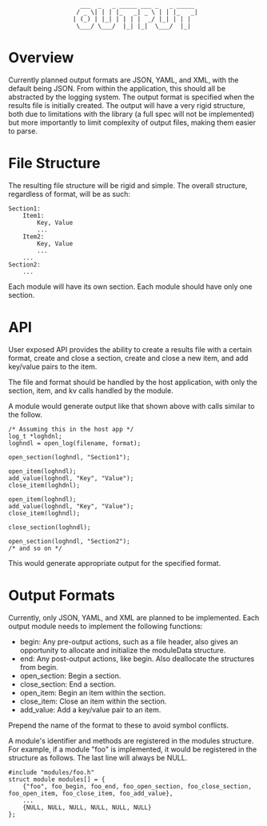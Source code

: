                         ___  _   _ _____ ___ _   _ _____ 
                       / _ \| | | |_   _| _ \ | | |_   _|
                      | (_) | |_| | | | |  _/ |_| | | |  
                       \___/ \___/  |_| |_|  \___/  |_|  
                                                         

# Overview

Currently planned output formats are JSON, YAML, and XML, with the default being JSON. From within the application, this should all be abstracted by the logging system. The output format is specified when the results file is initially created. The output will have a very rigid structure, both due to limitations with the library (a full spec will not be implemented) but more importantly to limit complexity of output files, making them easier to parse.

# File Structure

The resulting file structure will be rigid and simple. The overall structure, regardless of format, will be as such:

    Section1:
        Item1:
            Key, Value
            ...
        Item2:
            Key, Value
            ...
        ...
    Section2:
        ...

Each module will have its own section. Each module should have only one section. 

# API

User exposed API provides the ability to create a results file with a certain format, create and close a section, create and close a new item, and add key/value pairs to the item. 

The file and format should be handled by the host application, with only the section, item, and kv calls handled by the module. 

A module would generate output like that shown above with calls similar to the follow.

    /* Assuming this in the host app */
    log_t *loghdnl;
    loghndl = open_log(filename, format);

    open_section(loghndl, "Section1");

    open_item(loghndl);
    add_value(loghndl, "Key", "Value");
    close_item(loghdnl);

    open_item(loghndl);
    add_value(loghndl, "Key", "Value");
    close_item(loghndl);

    close_section(loghndl);

    open_section(loghndl, "Section2");
    /* and so on */

This would generate appropriate output for the specified format. 

# Output Formats

Currently, only JSON, YAML, and XML are planned to be implemented. Each output module needs to implement the following functions:

- begin: Any pre-output actions, such as a file header, also gives an opportunity to allocate and initialize the moduleData structure.
- end: Any post-output actions, like begin. Also deallocate the structures from begin.
- open_section: Begin a section. 
- close_section: End a section. 
- open_item: Begin an item within the section.      
- close_item: Close an item within the section. 
- add_value: Add a key/value pair to an item. 


Prepend the name of the format to these to avoid symbol conflicts. 

A module's identifier and methods are registered in the modules structure. For example, if a module "foo" is implemented, it would be registered in the structure as follows. The last line will always be NULL. 

    #include "modules/foo.h"
    struct module modules[] = {
        {"foo", foo_begin, foo_end, foo_open_section, foo_close_section, foo_open_item, foo_close_item, foo_add_value},
        ...
        {NULL, NULL, NULL, NULL, NULL, NULL}
    };

